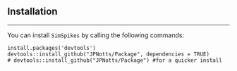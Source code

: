 ## Installation
----
You can install `SimSpikes` by calling the following commands:
```{r}
install.packages('devtools')
devtools::install_github("JPNotts/Package", dependencies = TRUE)
# devtools::install_github("JPNotts/Package") #for a quicker install
```
